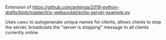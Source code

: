 Extension of https://github.com/anhinga/2019-python-drafts/blob/master/trio-websocket/echo-server-example.py

Uses `names` to autogenerate unique names for clients, allows clients to stop the server, broadcasts the "server is stopping" message to all clients currently online.
